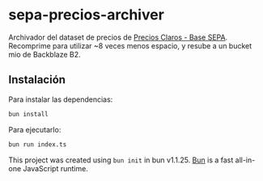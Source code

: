 # sepa-precios-archiver

Archivador del dataset de precios de [Precios Claros - Base SEPA](https://datos.produccion.gob.ar/dataset/sepa-precios). Recomprime para utilizar ~8 veces menos espacio, y resube a un bucket mio de Backblaze B2.

## Instalación

Para instalar las dependencias:

```bash
bun install
```

Para ejecutarlo:

```bash
bun run index.ts
```

This project was created using `bun init` in bun v1.1.25. [Bun](https://bun.sh) is a fast all-in-one JavaScript runtime.
